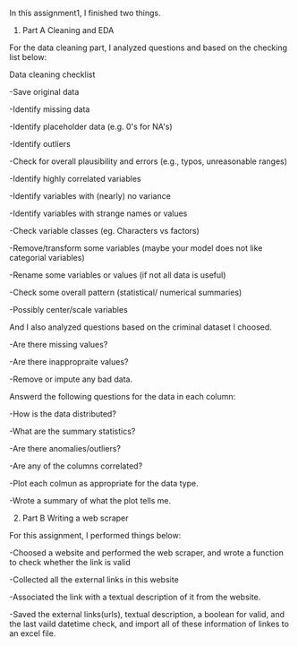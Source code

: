 In this assignment1, I finished two things.

1. Part A Cleaning and EDA 

For the data cleaning part, I analyzed questions and based on the checking list below:

Data cleaning checklist

-Save original data

-Identify missing data

-Identify placeholder data (e.g. 0's for NA's)

-Identify outliers

-Check for overall plausibility and errors (e.g., typos, unreasonable ranges)

-Identify highly correlated variables

-Identify variables with (nearly) no variance

-Identify variables with strange names or values

-Check variable classes (eg. Characters vs factors)

-Remove/transform some variables (maybe your model does not like categorial variables)

-Rename some variables or values (if not all data is useful)

-Check some overall pattern (statistical/ numerical summaries)

-Possibly center/scale variables

And I also analyzed questions based on the criminal dataset I choosed.

-Are there missing values?

-Are there inappropraite values?

-Remove or impute any bad data.

Answerd the following questions for the data in each column:

-How is the data distributed?

-What are the summary statistics?

-Are there anomalies/outliers?

-Are any of the columns correlated?

-Plot each colmun as appropriate for the data type.

-Wrote a summary of what the plot tells me.




2. Part B Writing a web scraper 

For this assignment, I performed things below:

-Choosed a website and performed the web scraper, and wrote a function to check whether the link is valid 

-Collected all the external links in this website

-Associated the link with a textual description of it from the website.

-Saved the external links(urls), textual description, a boolean for valid, and the last vaild datetime check, 
 and import all of these information of linkes to an excel file.

